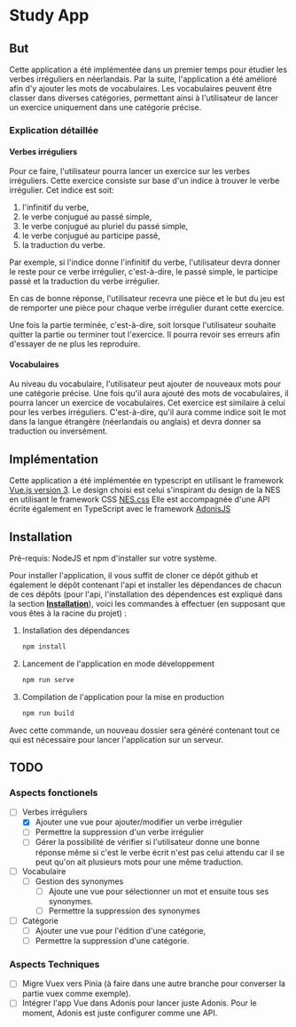 # Study App

## But

Cette application a été implémentée dans un premier temps pour étudier les
verbes irréguliers en néerlandais.
Par la suite, l'application a été amélioré afin d'y ajouter les mots de
vocabulaires.
Les vocabulaires peuvent être classer dans diverses catégories, permettant
ainsi à l'utilisateur de lancer un exercice uniquement dans une catégorie précise.

### Explication détaillée

#### Verbes irréguliers

Pour ce faire, l'utilisateur pourra lancer un exercice sur les verbes
irréguliers.
Cette exercice consiste sur base d'un indice à trouver le verbe irrégulier.
Cet indice est soit:

1. l'infinitif du verbe,
2. le verbe conjugué au passé simple,
3. le verbe conjugué au pluriel du passé simple,
4. le verbe conjugué au participe passé,
5. la traduction du verbe.

Par exemple, si l'indice donne l'infinitif du verbe, l'utilisateur devra donner
le reste pour ce verbe irrégulier, c'est-à-dire, le passé simple, le participe
passé et la traduction du verbe irrégulier.

En cas de bonne réponse, l'utilisateur recevra une pièce et le but du jeu est
de remporter une pièce pour chaque verbe irrégulier durant cette exercice.

Une fois la partie terminée, c'est-à-dire, soit lorsque l'utilisateur souhaite
quitter la partie ou terminer tout l'exercice. Il pourra revoir ses erreurs
afin d'essayer de ne plus les reproduire.

#### Vocabulaires

Au niveau du vocabulaire, l'utilisateur peut ajouter de nouveaux mots pour une
catégorie précise. Une fois qu'il aura ajouté des mots de vocabulaires, il
pourra lancer un exercice de vocabulaires.
Cet exercice est similaire à celui pour les verbes irréguliers. C'est-à-dire,
qu'il aura comme indice soit le mot dans la langue étrangère (néerlandais ou
anglais) et devra donner sa traduction ou inversément.

## Implémentation

Cette application a été implémentée en typescript en utilisant le framework
[Vue.js version 3](https://v3.vuejs.org/).
Le design choisi est celui s'inspirant du design de la NES en utilisant le
framework CSS [NES.css](https://nostalgic-css.github.io/NES.css/)
Elle est accompagnée d'une API écrite également en TypeScript avec le framework
[AdonisJS](https://adonisjs.com/)

## Installation

Pré-requis: NodeJS et npm d'installer sur votre système.

Pour installer l'application, il vous suffit de cloner ce dépôt github et
également le dépôt contenant l'api et installer les dépendances de chacun de
ces dépôts (pour l'api, l'installation des dépendences est expliqué dans la
section [**Installation**](xavierbol/study-app-api/README.md#Installation)),
voici les commandes à effectuer (en supposant que vous êtes à la racine du
projet) :

1. Installation des dépendances

    ```bash
    npm install
    ```

2. Lancement de l'application en mode développement

    ```bash
    npm run serve
    ```

3. Compilation de l'application pour la mise en production

    ```bash
    npm run build
    ```

Avec cette commande, un nouveau dossier sera généré contenant tout ce qui est nécessaire pour lancer l'application sur un serveur.

## TODO

### Aspects fonctionels

- [ ] Verbes irréguliers
  - [x] Ajouter une vue pour ajouter/modifier un verbe irrégulier
  - [ ] Permettre la suppression d'un verbe irrégulier
  - [ ] Gérer la possibilité de vérifier si l'utilisateur donne une bonne
        réponse même si c'est le verbe écrit n'est pas celui attendu car il se
        peut qu'on ait plusieurs mots pour une même traduction.
- [ ] Vocabulaire
  - [ ] Gestion des synonymes
    - [ ] Ajoute une vue pour sélectionner un mot et ensuite tous ses synonymes.
    - [ ] Permettre la suppression des synonymes
- [ ] Catégorie
  - [ ] Ajouter une vue pour l'édition d'une catégorie,
  - [ ] Permettre la suppression d'une catégorie.

### Aspects Techniques

- [ ] Migre Vuex vers Pinia (à faire dans une autre branche pour converser la partie vuex comme exemple).
- [ ] Intégrer l'app Vue dans Adonis pour lancer juste Adonis. Pour le moment, Adonis est juste configurer comme une API.
